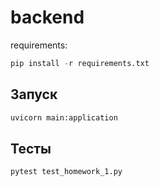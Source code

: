 # backend
requirements:

```python
pip install -r requirements.txt
```
## Запуск
```python
uvicorn main:application
```
## Тесты
```python
pytest test_homework_1.py
```
